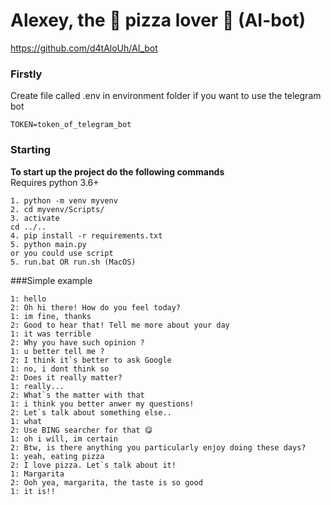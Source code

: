 # Alexey, the 🍕 pizza lover 🍕 (AI-bot)
https://github.com/d4tAloUh/AI_bot
### Firstly<br>
Create file called .env in environment folder if you want to use the telegram bot
```
TOKEN=token_of_telegram_bot
```

### Starting<br>
**To start up the project do the following commands**<br>
Requires python 3.6+
```
1. python -m venv myvenv
2. cd myvenv/Scripts/
3. activate
cd ../..
4. pip install -r requirements.txt
5. python main.py 
or you could use script
5. run.bat OR run.sh (MacOS)
```

###Simple example 
```
1: hello
2: Oh hi there! How do you feel today?
1: im fine, thanks
2: Good to hear that! Tell me more about your day
1: it was terrible
2: Why you have such opinion ?
1: u better tell me ?
2: I think it`s better to ask Google
1: no, i dont think so
2: Does it really matter?
1: really...
2: What`s the matter with that
1: i think you better anwer my questions!
2: Let`s talk about something else..
1: what
2: Use BING searcher for that 😋
1: oh i will, im certain 
2: Btw, is there anything you particularly enjoy doing these days?
1: yeah, eating pizza
2: I love pizza. Let`s talk about it!
1: Margarita
2: Ooh yea, margarita, the taste is so good
1: it is!!
```